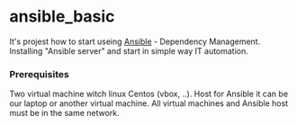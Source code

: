 # ansible_basic
It's projest how to start useing [Ansible](https://www.ansible.com) - Dependency Management. Installing "Ansible server" and start in simple way IT automation.

### Prerequisites

Two virtual machine witch linux Centos (vbox, ..).
Host for Ansible it can be our laptop or another virtual machine. 
All virtual machines and Ansible host must be in the same network.


